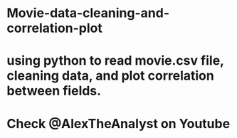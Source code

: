 # Movie-data-cleaning-and-correlation-plot

# using python to read movie.csv file, cleaning data, and plot correlation between fields.

# Check @AlexTheAnalyst on Youtube
